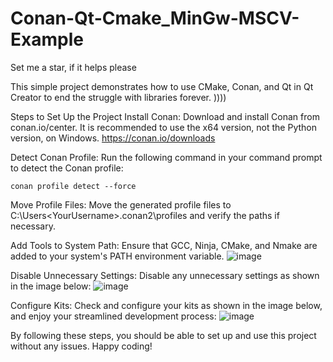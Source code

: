 
# Conan-Qt-Cmake_MinGw-MSCV-Example

Set me a star, if it helps please

This simple project demonstrates how to use CMake, Conan, and Qt  in Qt Creator to end the struggle with libraries forever. ))))

Steps to Set Up the Project
Install Conan: Download and install Conan from conan.io/center. It is recommended to use the x64 version, not the Python version, on Windows. https://conan.io/downloads

Detect Conan Profile: Run the following command in your command prompt to detect the Conan profile:

`conan profile detect --force`

Move Profile Files: Move the generated profile files to C:\Users\<YourUsername>\.conan2\profiles and verify the paths if necessary.

Add Tools to System Path: Ensure that GCC, Ninja, CMake, and Nmake are added to your system's PATH environment variable.
![image](https://github.com/user-attachments/assets/68d593bf-2c90-4c97-80f3-d73fe98970b5)

Disable Unnecessary Settings: Disable any unnecessary settings as shown in the image below:
![image](https://github.com/user-attachments/assets/e128f638-57f3-4aa6-ae3e-7291263eb9f4)

Configure Kits: Check and configure your kits as shown in the image below, and enjoy your streamlined development process:
![image](https://github.com/user-attachments/assets/4725a314-e99c-4ace-8479-d27708185bad)

By following these steps, you should be able to set up and use this project without any issues. Happy coding!
